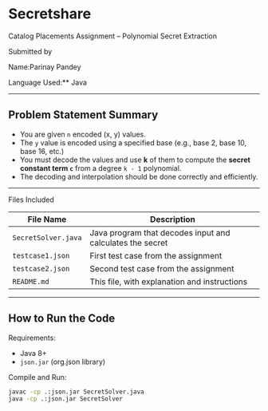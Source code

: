 # Secretshare
Catalog Placements Assignment – Polynomial Secret Extraction


Submitted by

Name:Parinay Pandey  
 
Language Used:** Java  



---

##  Problem Statement Summary

- You are given `n` encoded (x, y) values.
- The `y` value is encoded using a specified base (e.g., base 2, base 10, base 16, etc.)
- You must decode the values and use **k** of them to compute the **secret constant term `c`** from a degree `k - 1` polynomial.
- The decoding and interpolation should be done correctly and efficiently.

---

 Files Included

| File Name        | Description                                |
|------------------|--------------------------------------------|
| `SecretSolver.java` | Java program that decodes input and calculates the secret |
| `testcase1.json` | First test case from the assignment        |
| `testcase2.json` | Second test case from the assignment       |
| `README.md`      | This file, with explanation and instructions |

---

##  How to Run the Code

Requirements:
- Java 8+
- `json.jar` (org.json library) 

Compile and Run:

```bash
javac -cp .:json.jar SecretSolver.java
java -cp .:json.jar SecretSolver
